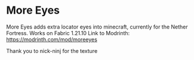 # More Eyes
More Eyes adds extra locator eyes into minecraft, currently for the Nether Fortress. 
Works on Fabric 1.21.10
Link to Modrinth: https://modrinth.com/mod/moreeyes

Thank you to nick-ninj for the texture
